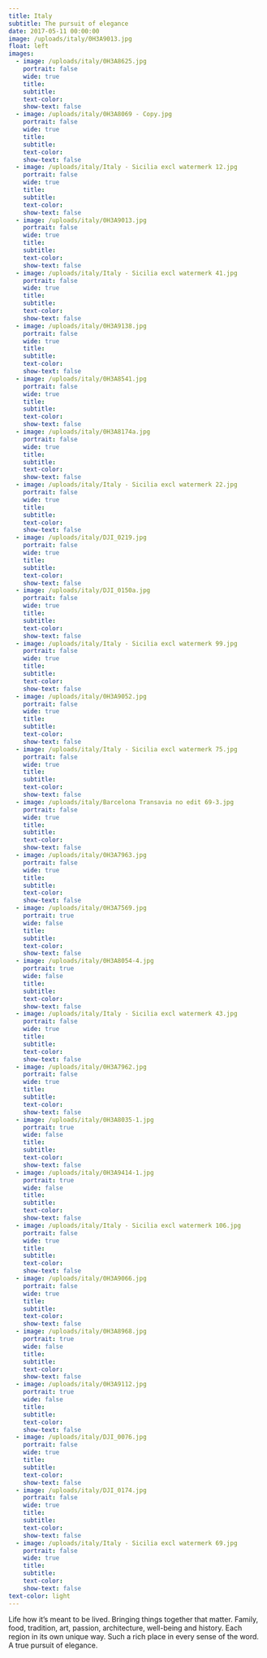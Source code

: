 ```yaml
---
title: Italy
subtitle: The pursuit of elegance
date: 2017-05-11 00:00:00
image: /uploads/italy/0H3A9013.jpg
float: left
images:
  - image: /uploads/italy/0H3A8625.jpg
    portrait: false
    wide: true
    title:
    subtitle:
    text-color:
    show-text: false
  - image: /uploads/italy/0H3A8069 - Copy.jpg
    portrait: false
    wide: true
    title:
    subtitle:
    text-color:
    show-text: false
  - image: /uploads/italy/Italy - Sicilia excl watermerk 12.jpg
    portrait: false
    wide: true
    title:
    subtitle:
    text-color:
    show-text: false
  - image: /uploads/italy/0H3A9013.jpg
    portrait: false
    wide: true
    title:
    subtitle:
    text-color:
    show-text: false
  - image: /uploads/italy/Italy - Sicilia excl watermerk 41.jpg
    portrait: false
    wide: true
    title:
    subtitle:
    text-color:
    show-text: false
  - image: /uploads/italy/0H3A9138.jpg
    portrait: false
    wide: true
    title:
    subtitle:
    text-color:
    show-text: false
  - image: /uploads/italy/0H3A8541.jpg
    portrait: false
    wide: true
    title:
    subtitle:
    text-color:
    show-text: false
  - image: /uploads/italy/0H3A8174a.jpg
    portrait: false
    wide: true
    title:
    subtitle:
    text-color:
    show-text: false
  - image: /uploads/italy/Italy - Sicilia excl watermerk 22.jpg
    portrait: false
    wide: true
    title:
    subtitle:
    text-color:
    show-text: false
  - image: /uploads/italy/DJI_0219.jpg
    portrait: false
    wide: true
    title:
    subtitle:
    text-color:
    show-text: false
  - image: /uploads/italy/DJI_0150a.jpg
    portrait: false
    wide: true
    title:
    subtitle:
    text-color:
    show-text: false
  - image: /uploads/italy/Italy - Sicilia excl watermerk 99.jpg
    portrait: false
    wide: true
    title:
    subtitle:
    text-color:
    show-text: false
  - image: /uploads/italy/0H3A9052.jpg
    portrait: false
    wide: true
    title:
    subtitle:
    text-color:
    show-text: false
  - image: /uploads/italy/Italy - Sicilia excl watermerk 75.jpg
    portrait: false
    wide: true
    title:
    subtitle:
    text-color:
    show-text: false
  - image: /uploads/italy/Barcelona Transavia no edit 69-3.jpg
    portrait: false
    wide: true
    title:
    subtitle:
    text-color:
    show-text: false
  - image: /uploads/italy/0H3A7963.jpg
    portrait: false
    wide: true
    title:
    subtitle:
    text-color:
    show-text: false
  - image: /uploads/italy/0H3A7569.jpg
    portrait: true
    wide: false
    title:
    subtitle:
    text-color:
    show-text: false
  - image: /uploads/italy/0H3A8054-4.jpg
    portrait: true
    wide: false
    title:
    subtitle:
    text-color:
    show-text: false
  - image: /uploads/italy/Italy - Sicilia excl watermerk 43.jpg
    portrait: false
    wide: true
    title:
    subtitle:
    text-color:
    show-text: false
  - image: /uploads/italy/0H3A7962.jpg
    portrait: false
    wide: true
    title:
    subtitle:
    text-color:
    show-text: false
  - image: /uploads/italy/0H3A8035-1.jpg
    portrait: true
    wide: false
    title:
    subtitle:
    text-color:
    show-text: false
  - image: /uploads/italy/0H3A9414-1.jpg
    portrait: true
    wide: false
    title:
    subtitle:
    text-color:
    show-text: false
  - image: /uploads/italy/Italy - Sicilia excl watermerk 106.jpg
    portrait: false
    wide: true
    title:
    subtitle:
    text-color:
    show-text: false
  - image: /uploads/italy/0H3A9066.jpg
    portrait: false
    wide: true
    title:
    subtitle:
    text-color:
    show-text: false
  - image: /uploads/italy/0H3A8968.jpg
    portrait: true
    wide: false
    title:
    subtitle:
    text-color:
    show-text: false
  - image: /uploads/italy/0H3A9112.jpg
    portrait: true
    wide: false
    title:
    subtitle:
    text-color:
    show-text: false
  - image: /uploads/italy/DJI_0076.jpg
    portrait: false
    wide: true
    title:
    subtitle:
    text-color:
    show-text: false
  - image: /uploads/italy/DJI_0174.jpg
    portrait: false
    wide: true
    title:
    subtitle:
    text-color:
    show-text: false
  - image: /uploads/italy/Italy - Sicilia excl watermerk 69.jpg
    portrait: false
    wide: true
    title:
    subtitle:
    text-color:
    show-text: false
text-color: light
---
```


Life how it’s meant to be lived. Bringing things together that matter. Family, food, tradition, art, passion, architecture, well-being and history. Each region in its own unique way. Such a rich place in every sense of the word. A true pursuit of elegance.